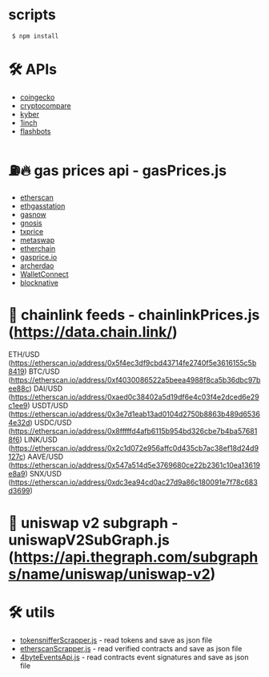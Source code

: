 # scripts
 
```
 $ npm install

```

# 🛠 APIs

- [coingecko](https://api.coingecko.com)
- [cryptocompare](https://min-api.cryptocompare.com/)
- [kyber](https://api.kyber.network)
- [1inch](https://api.1inch.exchange)
- [flashbots](https://blocks.flashbots.net)

# ⛽🔥 gas prices api - gasPrices.js

- [etherscan](https://api.etherscan.io/api)
- [ethgasstation](https://ethgasstation.info)
- [gasnow](https://www.gasnow.org/api/v3/gas/price)
- [gnosis](https://safe-relay.gnosis.io/api/v1/gas-station/)
- [txprice](https://api.txprice.com/)
- [metaswap](https://api.metaswap.codefi.network/gasPrices)
- [etherchain](https://www.etherchain.org/api/gasnow)
- [gasprice.io](https://api.gasprice.io)
- [archerdao](https://api.archerdao.io/v1/gas)
- [WalletConnect](https://ethereum-api.xyz/gas-prices)
- [blocknative](https://api.blocknative.com/gasprices/blockprices)

# 🔗 chainlink feeds - chainlinkPrices.js (https://data.chain.link/)

ETH/USD  (https://etherscan.io/address/0x5f4ec3df9cbd43714fe2740f5e3616155c5b8419)
BTC/USD  (https://etherscan.io/address/0xf4030086522a5beea4988f8ca5b36dbc97bee88c)
DAI/USD  (https://etherscan.io/address/0xaed0c38402a5d19df6e4c03f4e2dced6e29c1ee9)
USDT/USD  (https://etherscan.io/address/0x3e7d1eab13ad0104d2750b8863b489d65364e32d)
USDC/USD  (https://etherscan.io/address/0x8fffffd4afb6115b954bd326cbe7b4ba576818f6)
LINK/USD (https://etherscan.io/address/0x2c1d072e956affc0d435cb7ac38ef18d24d9127c)
AAVE/USD (https://etherscan.io/address/0x547a514d5e3769680ce22b2361c10ea13619e8a9)
SNX/USD (https://etherscan.io/address/0xdc3ea94cd0ac27d9a86c180091e7f78c683d3699)

# 🔗 uniswap v2 subgraph - uniswapV2SubGraph.js (https://api.thegraph.com/subgraphs/name/uniswap/uniswap-v2)

# 🛠 utils 

- [tokensnifferScrapper.js](https://tokensniffer.com/) - read tokens and save as json file
- [etherscanScrapper.js](https://etherscan.io/accounts/label/compound) - read verified contracts and save as json file
- [4byteEventsApi.js](https://www.4byte.directory/api/v1/event-signatures/?format=json) - read contracts event signatures and save as json file

